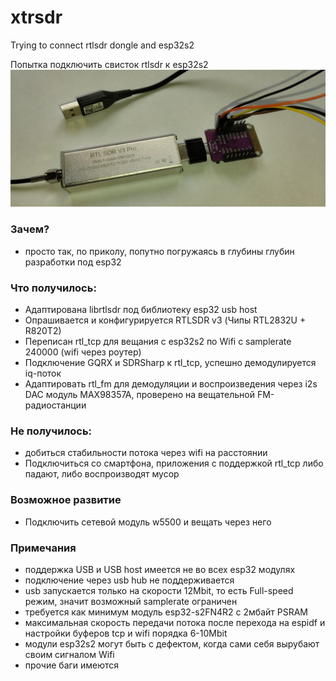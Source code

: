 
# xtrsdr
Trying to connect rtlsdr dongle and esp32s2  

Попытка подключить свисток rtlsdr к esp32s2
!["pic 1"](pictures/pic1.jpg?raw=true )

### Зачем?
- просто так, по приколу, попутно погружаясь в глубины глубин разработки под esp32


### Что получилось:
- Адаптирована librtlsdr под библиотеку esp32 usb host
- Опрашивается и конфигурируется RTLSDR v3 (Чипы RTL2832U + R820T2) 
- Переписан rtl_tcp для вещания с esp32s2 по Wifi с samplerate 240000  (wifi через роутер)
- Подключение GQRX и SDRSharp к rtl_tcp, успешно демодулируется iq-поток
- Адаптировать rtl_fm для демодуляции и воспроизведения через i2s DAC модуль MAX98357A, проверено на вещательной FM-радиостанции


### Не получилось:
- добиться стабильности потока через wifi на расстоянии
- Подключиться cо смартфона, приложения c поддержкой rtl_tcp  либо падают, либо воспроизводят мусор


### Возможное развитие
- Подключить сетевой модуль w5500 и вещать через него


### Примечания
- поддержка USB и USB host имеется не во всех esp32 модулях
- подключение через usb hub не поддерживается
- usb запускается только на скорости 12Mbit, то есть Full-speed режим, значит возможный samplerate ограничен
- требуется как минимум модуль esp32-s2FN4R2 с  2мбайт PSRAM
- максимальная скорость передачи потока после перехода на espidf и настройки буферов tcp и wifi порядка 6-10Mbit
- модули esp32s2 могут быть с дефектом, когда сами себя вырубают своим сигналом Wifi
- прочие баги имеются


